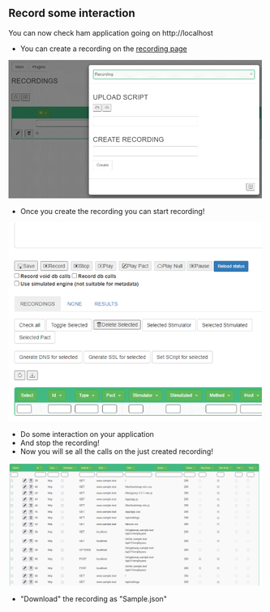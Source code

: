 
## Record some interaction<a id="createrecording_01"></a>

You can now check ham application going on http://localhost

* You can create a recording on the [recording page](http://www.local.test/plugins/recording)

<img alt="Create recording" src="../images/create_recording.gif" width="500"/>

* Once you create the recording you can start recording!

<img alt="Start recording" src="../images/start_recording.gif" width="500"/>

* Do some interaction on your application
* And stop the recording!
* Now you will se all the calls on the just created recording!

<img alt="Start recording" src="../images/calendar_recorded.gif" width="500"/>

* "Download" the recording as "Sample.json"
